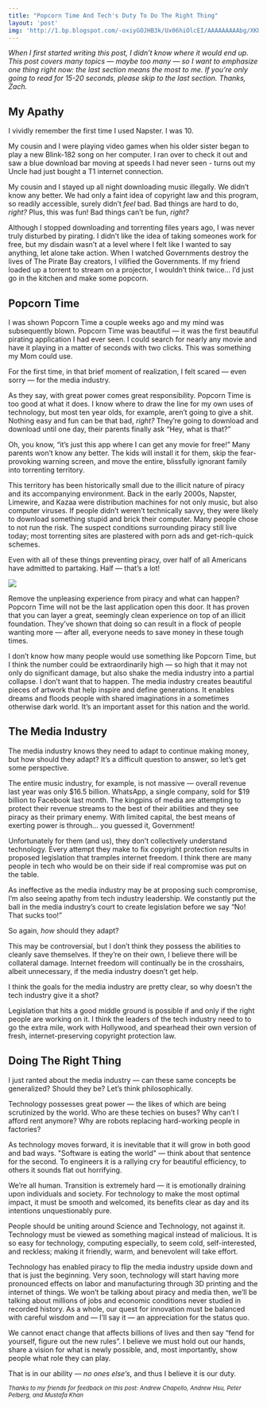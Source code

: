 ```yaml
---
title: "Popcorn Time And Tech's Duty To Do The Right Thing"
layout: 'post'
img: 'http://1.bp.blogspot.com/-oxiyGOJHB3k/Ux06hiOlcEI/AAAAAAAAAbg/XKUcSx5o2ic/s1600/Screen+Shot+2014-03-09+at+8.14.44+PM.png'
---
```


*When I first started writing this post, I didn’t know where it would end up. This post covers many topics — maybe too many — so I want to emphasize one thing right now: the last section means the most to me. If you’re only going to read for 15-20 seconds, please skip to the last section. Thanks, Zach.*

My Apathy
---------

I vividly remember the first time I used Napster. I was 10.

My cousin and I were playing video games when his older sister began to play a new Blink-182 song on her computer. I ran over to check it out and saw a blue download bar moving at speeds I had never seen - turns out my Uncle had just bought a T1 internet connection.    

My cousin and I stayed up all night downloading music illegally. We didn’t know any better. We had only a faint idea of copyright law and this program, so readily accessible, surely didn’t *feel* bad. Bad things are hard to do, *right?* Plus, this was fun! Bad things can’t be fun, *right?*

Although I stopped downloading and torrenting files years ago, I was never truly disturbed by pirating. I didn’t like the idea of taking someones work for free, but my disdain wasn’t at a level where I felt like I wanted to say anything, let alone take action. When I watched Governments destroy the lives of The Pirate Bay creators, I vilified the Governments. If my friend loaded up a torrent to stream on a projector, I wouldn’t think twice… I’d just go in the kitchen and make some popcorn.

Popcorn Time
------------

I was shown Popcorn Time a couple weeks ago and my mind was subsequently blown. Popcorn Time was beautiful — it was the first beautiful pirating application I had ever seen. I could search for nearly any movie and have it playing in a matter of seconds with two clicks. This was something my Mom could use.

For the first time, in that brief moment of realization, I felt scared — even sorry — for the media industry.

As they say, with great power comes great responsibility. Popcorn Time is too good at what it does. I know where to draw the line for my own uses of technology, but most ten year olds, for example, aren’t going to give a shit. Nothing easy and fun can be that bad, *right?* They’re going to download and download until one day, their parents finally ask “Hey, what is that?”

Oh, you know, “it’s just this app where I can get any movie for free!” Many parents won’t know any better. The kids will install it for them, skip the fear-provoking warning screen, and move the entire, blissfully ignorant family into torrenting territory.

This territory has been historically small due to the illicit nature of piracy and its accompanying environment. Back in the early 2000s, Napster, Limewire, and Kazaa were distribution machines for not only music, but also computer viruses. If people didn’t weren’t technically savvy, they were likely to download something stupid and brick their computer. Many people chose to not run the risk. The suspect conditions surrounding piracy still live today; most torrenting sites are plastered with porn ads and get-rich-quick schemes.

Even with all of these things preventing piracy, over half of all Americans have admitted to partaking. Half — that’s a lot!

<img src="http://images.dailytech.com/nimage/Piracy_Percentages_Wide.png">

Remove the unpleasing experience from piracy and what can happen? Popcorn Time will not be the last application open this door. It has proven that you can layer a great, seemingly clean experience on top of an illicit foundation. They’ve shown that doing so can result in a flock of people wanting more — after all, everyone needs to save money in these tough times.

I don’t know how many people would use something like Popcorn Time, but I think the number could be extraordinarily high — so high that it may not only do significant damage, but also shake the media industry into a partial collapse. I don’t want that to happen. The media industry creates beautiful pieces of artwork that help inspire and define generations. It enables dreams and floods people with shared imaginations in a sometimes otherwise dark world. It’s an important asset for this nation and the world.

The Media Industry
------------------

The media industry knows they need to adapt to continue making money, but how should they adapt? It’s a difficult question to answer, so let’s get some perspective.

The entire music industry, for example, is not massive — overall revenue last year was only $16.5 billion. WhatsApp, a single company, sold for $19 billion to Facebook last month. The kingpins of media are attempting to protect their revenue streams to the best of their abilities and they see piracy as their primary enemy. With limited capital, the best means of exerting power is through… you guessed it, Government!

Unfortunately for them (and us), they don’t collectively understand technology. Every attempt they make to fix copyright protection results in proposed legislation that tramples internet freedom. I think there are many people in tech who would be on their side if real compromise was put on the table.

As ineffective as the media industry may be at proposing such compromise, I’m also seeing apathy from tech industry leadership. We constantly put the ball in the media industry’s court to create legislation before we say “No! That sucks too!”

So again, *how* should they adapt?

This may be controversial, but I don’t think they possess the abilities to cleanly save themselves. If they’re on their own, I believe there will be collateral damage. Internet freedom will continually be in the crosshairs, albeit unnecessary, if the media industry doesn’t get help.

I think the goals for the media industry are pretty clear, so why doesn’t the tech industry give it a shot?

Legislation that hits a good middle ground is possible if and only if the right people are working on it. I think the leaders of the tech industry need to to go the extra mile, work with Hollywood, and spearhead their own version of fresh, internet-preserving copyright protection law.

Doing The Right Thing
---------------------

I just ranted about the media industry — can these same concepts be generalized? Should they be? Let’s think philosophically.

Technology possesses great power — the likes of which are being scrutinized by the world. Who are these techies on buses? Why can’t I afford rent anymore? Why are robots replacing hard-working people in factories?

As technology moves forward, it is inevitable that it will grow in both good and bad ways. "Software is eating the world" — think about that sentence for the second. To engineers it is a rallying cry for beautiful efficiency, to others it sounds flat out horrifying.

We’re all human. Transition is extremely hard — it is emotionally draining upon individuals and society. For technology to make the most optimal impact, it must be smooth and welcomed, its benefits clear as day and its intentions unquestionably pure.

People should be uniting around Science and Technology, not against it. Technology must be viewed as something magical instead of malicious. It is so easy for technology, computing especially, to seem cold, self-interested, and reckless; making it friendly, warm, and benevolent will take effort. 

Technology has enabled piracy to flip the media industry upside down and that is just the beginning. Very soon, technology will start having more pronounced effects on labor and manufacturing through 3D printing and the internet of things. We won’t be talking about piracy and media then, we’ll be talking about millions of jobs and economic conditions never studied in recorded history. As a whole, our quest for innovation must be balanced with careful wisdom and — I’ll say it — an appreciation for the status quo.

We cannot enact change that affects billions of lives and then say “fend for yourself, figure out the new rules”. I believe we must hold out our hands, share   a vision for what is newly possible, and, most importantly, show people what role they can play.

That is in our ability — *no ones else’s*, and thus I believe it is our duty.

<small>*Thanks to my friends for feedback on this post: Andrew Chapello, Andrew Hsu, Peter Pelberg, and Mustafa Khan*</small>

